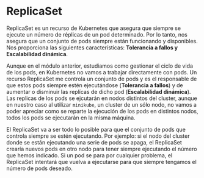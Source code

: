 # ReplicaSet

ReplicaSet es un recurso de Kubernetes que asegura que siempre se ejecute un número de réplicas de un pod determinado. Por lo tanto, nos asegura que un conjunto de pods siempre están funcionando y disponibles. Nos proporciona las siguientes características: **Tolerancia a fallos y Escalabilidad dinámica**.

Aunque en el módulo anterior, estudiamos como gestionar el ciclo de vida de los pods, en Kubernetes no vamos a trabajar directamente con pods. Un recurso ReplicaSet me controla un conjunto de pods y es el responsable de que estos pods siempre estén ejecutándose (**Tolerancia a fallos**) y de aumentar o disminuir las replícas de dicho pod (**Escalabilidad dinámica**). Las replicas de los pods se ejcutarán en nodos distintos del cluster, aunque en nuestro caso al utilizar `minikube`, un cluster de un sólo nodo, no vamos a poder apreciar como se reparte la ejecución de los pods en distintos nodos, todos los pods se ejecutarán en la misma máquina.

El ReplicaSet va a ser todo lo posible para que el conjunto de pods que controla siempre se estén ejecutando. Por ejemplo: si el nodo del cluster donde se están ejecutando una serie de pods se apaga, el ReplicaSet crearía nuevos pods en otro nodo para tener siempre ejecutando el número que hemos indicado. Si un pod se para por cualquier problema, el ReplicaSet intentará que vuelva a ejecutarse  para que siempre tengamos el número de pods deseado.